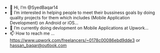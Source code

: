 - 👋 Hi, I’m @SyedBaqar14
- 👀 I’m interested in helping people to meet their bussiness goals by doing quality projects for them which includes (Mobile Application Development) on Android or iOS...
- 🌱 I’m currently doing devlopment on Mobile Applications at Upwork...
- 📫 How to reach me ... https://www.upwork.com/freelancers/~0178c00086ebd9dde3 or hassan_baqar@outlook.com

<!---
SyedBaqar14/SyedBaqar14 is a ✨ special ✨ repository because its `README.md` (this file) appears on your GitHub profile.
You can click the Preview link to take a look at your changes.
--->
